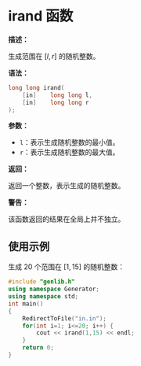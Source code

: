 # irand 函数

**描述：**

生成范围在 $[l,r]$ 的随机整数。

**语法：**

```cpp
long long irand(
    [in]    long long l, 
    [in]    long long r
);
```

**参数：**

- `l`：表示生成随机整数的最小值。
- `r`：表示生成随机整数的最大值。

**返回：**

返回一个整数，表示生成的随机整数。

**警告：**

该函数返回的结果在全局上并不独立。

## 使用示例

生成 $20$ 个范围在 $[1,15]$ 的随机整数：

```cpp
#include "genlib.h"
using namespace Generator;
using namespace std;
int main()
{
    RedirectToFile("in.in");
    for(int i=1; i<=20; i++) {
        cout << irand(1,15) << endl;
    }
    return 0;
}
```